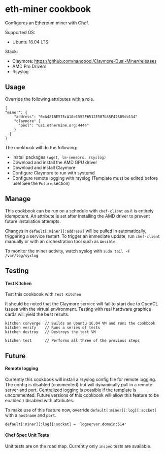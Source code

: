 # eth-miner cookbook
Configures an Ethereum miner with Chef.

Supported OS:
  - Ubuntu 16.04 LTS

Stack:
  - Claymore: https://github.com/nanopool/Claymore-Dual-Miner/releases
  - AMD Pro Drivers
  - Rsyslog


## Usage
Override the following attributes with a role.
```
{
"miner": {
    "address": "0xA481BE575cA10e1555F6512E507b85F42509db134"
    "claymore" {
      "pool": "us1.ethermine.org:4444"
    }
  }
}
```

The cookbook will do the following:
- Install packages `(wget, lm-sensors, rsyslog)`
- Download and install the AMD GPU driver
- Download and install Claymore
- Configure Claymore to run with systemd
- Configure remote logging with rsyslog (Template must be edited before use! See the `Future` section)

## Manage
This cookbook can be run on a schedule with `chef-client` as it is entirely
idempotent. An attribute is set after installing the AMD driver to prevent
future installation attempts.

Changes in `default[:miner][:address]` will be pulled in automatically, triggering a
service restart. To trigger an immediate update, run `chef-client` manually or
with an orchestration tool such as `Ansible`.

To monitor the miner activity, watch syslog with `sudo tail -F /var/log/syslog`

## Testing
#### Test Kitchen
Test this cookbook with `Test Kitchen`

It should be noted that the Claymore service will fail to start due to OpenCL issues
with the virtual environment. Testing with real hardware graphics cards will yield
the best results.
```
kitchen converge  // Builds an Ubuntu 16.04 VM and runs the cookbook
kitchen verify    // Runs a series of tests
kitchen destroy   // Destroys the test VM

kitchen test      // Performs all three of the previous steps
```

## Future
#### Remote logging
Currently this cookbook will install a rsyslog config file for remote logging.
The config is disabled (commented) but will dynamically pull in a remote server
and port. Centralized logging is possible if the template is uncommented. Future
versions of this cookbook will allow this feature to be enabled / disabled with
attributes.

To make use of this feature now, override `default[:miner][:log][:socket]` with
a `hostname` and `port`.
```
default[:miner][:log][:socket] = 'logserver.domain:514'
```

#### Chef Spec Unit Tests
Unit tests are on the road map. Currently only `inspec` tests are available.
